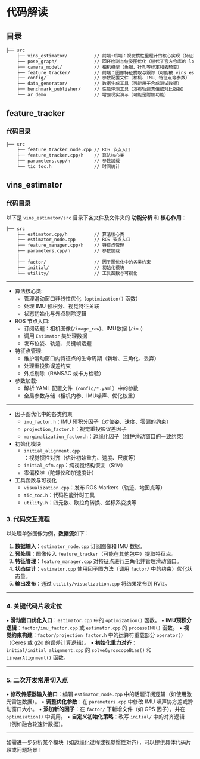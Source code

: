 # 代码解读

## 目录

```bash
├── src
    ├── vins_estimator/          // 前端+后端​​：视觉惯性里程计的核心实现（特征跟踪、IMU预积分、非线性优化）
    ├── pose_graph/              // ​​​​回环检测与位姿图优化​​（替代了官方仓库的 loop_fusion）
    ├── camera_model/            // 相机模型（鱼眼、针孔等标定和去畸变）
    ├── feature_tracker/         // 前端​​：图像特征提取与跟踪（可能被 vins_estimator 调用）
    ├── config/                  // 参数配置文件（相机、IMU、特征点等参数）
    ├── data_generator/          // 数据生成工具（可能用于合成测试数据）
    ├── benchmark_publisher/     // 性能评测工具（发布轨迹真值或对比数据）
    └── ar_demo                  // 增强现实演示​​（可能是附加功能）
```

## feature_tracker

### 代码目录

```bash
├── src
    ├── feature_tracker_node.cpp // ROS 节点入口
    ├── feature_tracker.cpp/h    // 算法核心类
    ├── parameters.cpp/h         // 参数加载
    └── tic_toc.h                // 时间统计
```

## vins_estimator

### 代码目录

以下是 `vins_estimator/src` 目录下各文件及文件夹的 **功能分析** 和 **核心作用**：

```bash
├── src
    ├── estimator.cpp/h          // 算法核心类
    ├── estimator_node.cpp       // ROS 节点入口
    ├── feature_manager.cpp/h    // 特征点管理
    ├── parameters.cpp/h         // 参数加载
    │
    ├── factor/                  // 因子图优化中的各类约束
    ├── initial/                 // 初始化模块
    └── utility/                 // 工具函数与可视化
```

---

+ 算法核心类:
  + 管理滑动窗口非线性优化（`optimization()` 函数）
  + 处理 IMU 预积分、视觉特征关联
  + 状态初始化与外点剔除逻辑
+ ROS 节点入口:
  + 订阅话题：相机图像(`/image_raw`)、IMU数据 (`/imu`)
  + 调用 `Estimator` 类处理数据
  + 发布位姿、轨迹、关键帧话题
+ 特征点管理:
  + 维护滑动窗口内特征点的生命周期（新增、三角化、丢弃）
  + 处理重投影误差约束 
  + 外点剔除（RANSAC 或卡方检验）
+ 参数加载:
  + 解析 YAML 配置文件（`config/*.yaml`）中的参数
  + 全局参数存储（相机内参、IMU噪声、优化权重）

---

+ 因子图优化中的各类约束
  + `imu_factor.h`：IMU 预积分因子（对位姿、速度、零偏的约束）
  + `projection_factor.h`：视觉重投影误差因子
  + `marginalization_factor.h`：边缘化因子（维护滑动窗口的一致约束）
+ 初始化模块
  + `initial_alignment.cpp`：视觉惯性对齐（估计初始重力、速度、尺度等）
  + `initial_sfm.cpp`：纯视觉结构恢复（SfM）
  + 零偏校准（陀螺仪和加速度计）
+ 工具函数与可视化
  + `visualization.cpp`：发布 ROS Markers（轨迹、地图点等）
  + `tic_toc.h`：代码性能计时工具
  + `utility.h`：四元数、欧拉角转换、坐标系变换等

### **3. 代码交互流程**

以处理单张图像为例，**数据流**如下：

1. **数据输入**：`estimator_node.cpp` 订阅图像和 IMU 数据。
2. **预处理**：图像传入 `feature_tracker`（可能在其他包中）提取特征点。
3. **特征管理**：`feature_manager.cpp` 对特征点进行三角化并管理滑动窗口。
4. **状态估计**：`estimator.cpp` 使用因子图方法（调用 `factor/` 中的约束）优化状态量。
5. **输出发布**：通过 `utility/visualization.cpp` 将结果发布到 RViz。

---

### **4. 关键代码片段定位**

• **滑动窗口优化入口**：`estimator.cpp` 中的 `optimization()` 函数。
• **IMU预积分逻辑**：`factor/imu_factor.cpp` 或 `estimator.cpp` 的 `processIMU()` 函数。
• **视觉约束构建**：`factor/projection_factor.h` 中的运算符重载部分 `operator()`（Ceres 或 g2o 的误差计算逻辑）。
• **初始化重力对齐**：`initial/initial_alignment.cpp` 的 `solveGyroscopeBias()` 和 `LinearAlignment()` 函数。

---

### **5. 二次开发常用切入点**
• **修改传感器输入接口**：编辑 `estimator_node.cpp` 中的话题订阅逻辑（如使用激光雷达数据）。
• **调整优化参数**：在 `parameters.cpp` 中修改 IMU 噪声协方差或滑动窗口大小。
• **添加新的因子**：在 `factor/` 下新增文件（如 GPS 因子），并在 `optimization()` 中调用。
• **自定义初始化策略**：改写 `initial/` 中的对齐逻辑（例如融合轮速计数据）。

---

如需进一步分析某个模块（如边缘化过程或视觉惯性对齐），可以提供具体代码片段或问题场景！